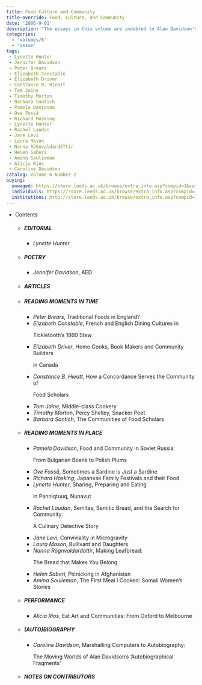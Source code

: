 ```yaml
---
title: Food Culture and Community
title-override: Food, Culture, and Community
date: '2006-9-01'
description: "The essays in this volume are indebted to Alan Davidson's seminal work on food culture and gastronomy. They discuss the role played by food in community building, ceremony, festival, celebration,daily meals and forage, and explore the profoundly cohesive memory work of eating."
categories:
  - 'volumes/6'
  - 'issue'
tags:
 - Lynette Hunter
 - Jennifer Davidson
 - Peter Brears
 - Elizabeth Constable
 - Elizabeth Driver
 - Constance B. Hieatt
 - Tom Jaine
 - Timothy Morton
 - Barbara Santich
 - Pamela Davidson
 - Ove Fosså
 - Richard Hosking
 - Lynette Hunter
 - Rachel Laudan
 - Jane Levi
 - Laura Mason
 - Nanna RöGnvaldardóTtir
 - Helen Saberi
 - Amina Soulieman
 - Alicia Rios
 - Caroline Davidson
catalog: Volume 6 Number 2
buying:
  unwaged: https://store.leeds.ac.uk/browse/extra_info.asp?compid=1&catid=265&modid=1&prodid=1790&deptid=26
  individuals: https://store.leeds.ac.uk/browse/extra_info.asp?compid=1&catid=264&modid=1&prodid=1832&deptid=26
  institutions: http://store.leeds.ac.uk/browse/extra_info.asp?compid=1&catid=263&modid=1&prodid=1812&deptid=26
---
```


<ul id="issue_contents">
<li>Contents
				<ul><li><h5>EDITORIAL</h5><ul><li><em>Lynette Hunter</em></li></ul></li><li><h5>POETRY</h5><ul><li><em>Jennifer Davidson</em>, AED</li></ul></li><li><h5>ARTICLES</h5><ul></ul></li><li><h5>READING MOMENTS IN TIME</h5><ul><li><em>Peter Brears</em>, Traditional Foods in England?</li><li><em>Elizabeth Constable</em>, French and English Dining Cultures in 
							<p>Tickletooth’s 1860 Stew</p><p></p></li><li><em>Elizabeth Driver</em>, Home Cooks, Book Makers and Community Builders 
							<p>in Canada</p></li><li><em>Constance B. Hieatt</em>, How a Concordance Serves the Community of 
							<p>Food Scholars</p></li><li><em>Tom Jaine</em>, Middle-class Cookery</li><li><em>Timothy Morton</em>, Percy Shelley, Snacker Poet</li><li><em>Barbara Santich</em>, The Communities of Food Scholars</li></ul></li><li><h5>READING MOMENTS IN PLACE</h5><ul><li><em>Pamela Davidson</em>, Food and Community in Soviet Russia: 
							<p>From Bulgarian Beans to Polish Plums</p></li><li><em>Ove Fosså</em>, Sometimes a Sardine is Just a Sardine</li><li><em>Richard Hosking</em>, Japanese Family Festivals and their Food</li><li><em>Lynette Hunter</em>, Sharing, Preparing and Eating 
							<p>in Panniqtuuq, Nunavut</p></li><li><em>Rachel Laudan</em>, Semitas, Semitic Bread, and the Search for Community: 
							<p>A Culinary Detective Story</p></li><li><em>Jane Levi</em>, Conviviality in Microgravity</li><li><em>Laura Mason</em>, Bullivant and Daughters</li><li><em>Nanna Rögnvaldardóttir</em>, Making Leafbread: 
							<p>The Bread that Makes You Belong</p></li><li><em>Helen Saberi</em>, Picnicking in Afghanistan</li><li><em>Amina Soulieman</em>, The First Meal I Cooked: Somali Women’s Stories</li></ul></li><li><h5>PERFORMANCE</h5><ul><li><em>Alicia Rios</em>, Eat Art and Communities: From Oxford to Melbourne</li></ul></li><li><h5>(AUTO)BIOGRAPHY</h5><ul><li><em>Caroline Davidson</em>, Marshalling Computers to Autobiography: 
							<p>The Moving Worlds of Alan Davidson’s ‘Autobiographical Fragments’</p></li></ul></li><li><h5>NOTES ON CONTRIBUTORS</h5></li>				</ul></li>
</ul>
